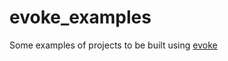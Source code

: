 # evoke_examples
Some examples of projects to be built using [evoke](https://github.com/dascandy/evoke)
